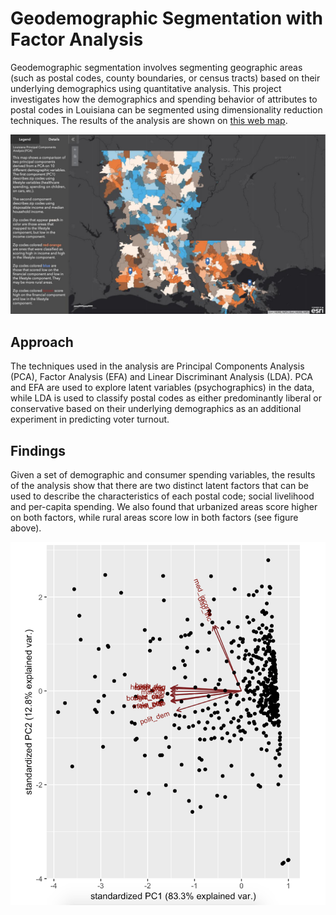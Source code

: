 # Geodemographic Segmentation with Factor Analysis

Geodemographic segmentation involves segmenting geographic areas (such as postal codes, county boundaries, or census tracts) based on their underlying demographics using quantitative analysis. This project investigates how the demographics and spending behavior of attributes to postal codes in Louisiana can be segmented using dimensionality reduction techniques. The results of the analysis are shown on [this web map](https://bit.ly/3oHFy6O).

![image](media/segmentation.jpg)

## Approach

The techniques used in the analysis are Principal Components Analysis (PCA), Factor Analysis (EFA) and Linear Discriminant Analysis (LDA). PCA and EFA are used to explore latent variables (psychographics) in the data, while LDA is used to classify postal codes as either predominantly liberal or conservative based on their underlying demographics as an additional experiment in predicting voter turnout.

## Findings

Given a set of demographic and consumer spending variables, the results of the analysis show that there are two distinct latent factors that can be used to describe the characteristics of each postal code; social livelihood and per-capita spending. We also found that urbanized areas score higher on both factors, while rural areas score low in both factors (see figure above).

![image](media/pca_plot.png)



